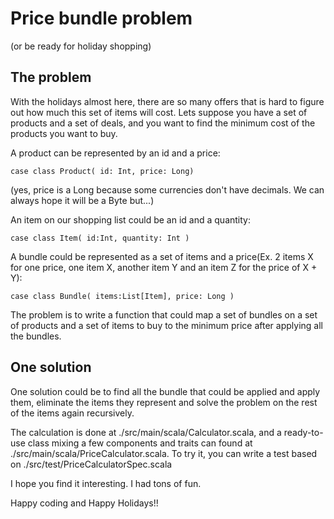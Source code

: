 # Price bundle problem
(or be ready for holiday shopping)

## The problem

With the holidays almost here, there are so many offers that is hard to figure out how much this set of items will cost.
Lets suppose you have a set of products and a set of deals, and you want to find the minimum cost of the products you want to buy.

A product can be represented by an id and a price:
```
case class Product( id: Int, price: Long)
```

(yes, price is a Long because some currencies don't have decimals. We can always hope it will be a Byte but...)

An item on our shopping list could be an id and a quantity:
```
case class Item( id:Int, quantity: Int )
```

A bundle could be represented as a set of items and a price(Ex. 2 items X for one price, one item X, another item Y and an item Z for the price of X + Y):
```
case class Bundle( items:List[Item], price: Long )
```

The problem is to write a function that could map a set of bundles on a set of products and a set of items to buy to the minimum price after applying all the bundles.

## One solution

One solution could be to find all the bundle that could be applied and apply them, eliminate the items they represent
and solve the problem on the rest of the items again recursively.

The calculation is done at ./src/main/scala/Calculator.scala, and a ready-to-use class mixing a few components and traits can
found at ./src/main/scala/PriceCalculator.scala.
To try it, you can write a test based on ./src/test/PriceCalculatorSpec.scala

I hope you find it interesting. I had tons of fun.


Happy coding and Happy Holidays!!


